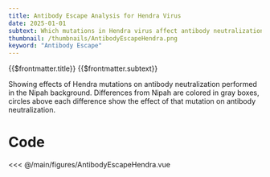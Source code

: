 ```yaml
---
title: Antibody Escape Analysis for Hendra Virus
date: 2025-01-01
subtext: Which mutations in Hendra virus affect antibody neutralization?
thumbnail: /thumbnails/AntibodyEscapeHendra.png
keyword: "Antibody Escape"
---
```


<script setup>
  import AntibodyEscapeHendra from '/main/figures/AntibodyEscapeHendra.vue';
</script>

<FigureTitle>{{$frontmatter.title}}</FigureTitle>
<SubtitleHeader>{{$frontmatter.subtext}}</SubtitleHeader>

Showing effects of Hendra mutations on antibody neutralization performed in the Nipah background. Differences from Nipah are colored in gray boxes, circles above each difference show the effect of that mutation on antibody neutralization.

<D3PlotContainer class="">
  <AntibodyEscapeHendra />
</D3PlotContainer>


<div class='code-below-figure'>

# Code

<<< @/main/figures/AntibodyEscapeHendra.vue

</div>